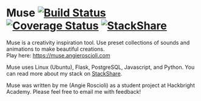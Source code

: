 # Muse [![Build Status](https://travis-ci.org/ainjii/muse.svg?branch=master)](https://travis-ci.org/ainjii/muse) [![Coverage Status](https://coveralls.io/repos/github/ainjii/muse/badge.svg?branch=master&)](https://coveralls.io/github/ainjii/muse?branch=master) [![StackShare](http://img.shields.io/badge/tech-stack-0690fa.svg?style=flat)](http://stackshare.io/ainjii/muse)

Muse is a creativity inspiration tool. Use preset collections of sounds and animations to make beautiful creations.   
Play here: https://muse.angieroscioli.com

Muse uses Linux (Ubuntu), Flask, PostgreSQL, Javascript, and Python. You can read more about my stack on [StackShare](http://stackshare.io/ainjii/muse). 

Muse was written by me (Angie Roscioli) as a student project at Hackbright Academy. Please feel free to email me with feedback!
